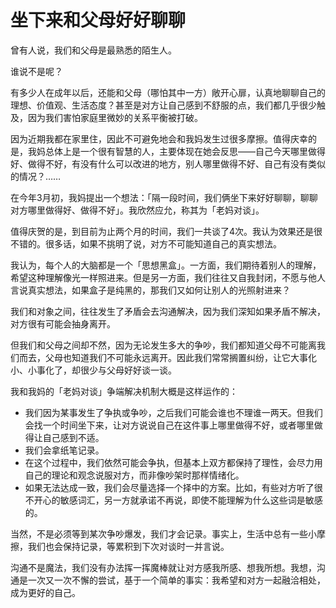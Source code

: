 # 坐下来和父母好好聊聊


曾有人说，我们和父母是最熟悉的陌生人。

谁说不是呢？

有多少人在成年以后，还能和父母（哪怕其中一方）敞开心扉，认真地聊聊自己的理想、价值观、生活态度？甚至是对方让自己感到不舒服的点，我们都几乎很少触及，因为我们害怕家庭里微妙的关系平衡被打破。

因为近期我都在家里住，因此不可避免地会和我妈发生过很多摩擦。值得庆幸的是，我妈总体上是一个很有智慧的人，主要体现在她会反思——自己今天哪里做得好、做得不好，有没有什么可以改进的地方，别人哪里做得不好、自己有没有类似的情况？……

在今年3月初，我妈提出一个想法：「隔一段时间，我们俩坐下来好好聊聊，聊聊对方哪里做得好、做得不好」。我欣然应允，称其为「老妈对谈」。

值得庆贺的是，到目前为止两个月的时间，我们一共谈了4次。我认为效果还是很不错的。很多话，如果不挑明了说，对方不可能知道自己的真实想法。

我认为，每个人的大脑都是一个「思想黑盒」。一方面，我们期待着别人的理解，希望这种理解像光一样照进来。但是另一方面，我们往往又自我封闭，不愿与他人言说真实想法，如果盒子是纯黑的，那我们又如何让别人的光照射进来？

我们和对象之间，往往发生了矛盾会去沟通解决，因为我们深知如果矛盾不解决，对方很有可能会抽身离开。

但我们和父母之间却不然，因为无论发生多大的争吵，我们都知道父母不可能离我们而去，父母也知道我们不可能永远离开。因此我们常常搁置纠纷，让它大事化小、小事化了，却很少与父母好好谈一谈。

我和我妈的「老妈对谈」争端解决机制大概是这样运作的：

- 我们因为某事发生了争执或争吵，之后我们可能会谁也不理谁一两天。但我们会找一个时间坐下来，让对方说说自己在这件事上哪里做得不好，或者哪里做得让自己感到不适。
- 我们会拿纸笔记录。
- 在这个过程中，我们依然可能会争执，但基本上双方都保持了理性，会尽力用自己的理论和观念说服对方，而非像吵架时那样情绪化。
- 如果无法达成一致，我们会尽量选择一个择中的方案。比如，有些对方听了很不开心的敏感词汇，另一方就承诺不再说，即使不能理解为什么这些词是敏感的。

当然，不是必须等到某次争吵爆发，我们才会记录。事实上，生活中总有一些小摩擦，我们也会保持记录，等累积到下次对谈时一并言说。

沟通不是魔法，我们没有办法挥一挥魔棒就让对方感我所感、想我所想。我想，沟通是一次又一次不懈的尝试，基于一个简单的事实：我希望和对方一起融洽相处，成为更好的自己。